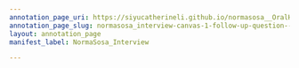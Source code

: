```yaml
---
annotation_page_uri: https://siyucatherineli.github.io/normasosa__OralHistory/annotations/normasosa_interview-canvas-1-follow-up-question--asking-sosa-if-there-were-any-other-latino-reporter-or-editors-in-the-newspaper-.json
annotation_page_slug: normasosa_interview-canvas-1-follow-up-question--asking-sosa-if-there-were-any-other-latino-reporter-or-editors-in-the-newspaper-
layout: annotation_page
manifest_label: NormaSosa_Interview

---
```

